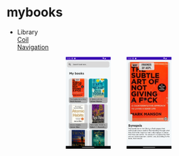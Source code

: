 # mybooks

- Library 
<br>[Coil](https://github.com/coil-kt/coil)</br>
[Navigation](https://developer.android.com/jetpack/androidx/releases/navigation#declaring_dependencies)</br>

<p align="center">
  <img alt="Light" src="https://github.com/candra16ya/mybooks/blob/master/results/home.png?raw=true" width="20%">
&nbsp; &nbsp; &nbsp; &nbsp;
  <img alt="Dark" src="https://github.com/candra16ya/mybooks/blob/master/results/details.png?raw=true" width="20%">
</p>

